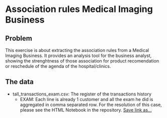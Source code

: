 # Association rules Medical Imaging Business
## Problem
This exercise is about extracting the association rules from a Medical Imaging Business. It provides an analysis tool for the business analyst, showing the strenghtness of those association for product recomendation or reschedule of the agenda of the hospital/clinics.
## The data
* tall_transactions_exam.csv: The register of the transactions history
    * EXAM: Each line is already 1 customer and all the exam he did is aggregated in comma separated row.
For the resolution of this case, please see the HTML Notebook in the repository.
<a id="raw-url" href="https://github.com/fkaminishi/association_rules/blob/master/Association_Rules.nb.html"> Save link as...</a>
